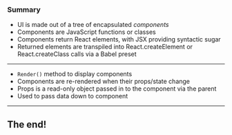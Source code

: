 ### Summary

- UI is made out of a tree of encapsulated *components*
- Components are JavaScript functions or classes
- Components return React elements, with JSX providing syntactic sugar
- Returned elements are transpiled into React.createElement or React.createClass calls via a Babel preset

---

- `Render()` method to display components
- Components are re-rendered when their props/state change
- Props is a read-only object passed in to the component via the parent
- Used to pass data down to component

---

## The end!
